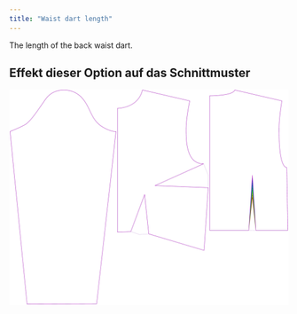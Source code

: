 ```yaml
---
title: "Waist dart length"
---
```


The length of the back waist dart.

## Effekt dieser Option auf das Schnittmuster

![This image shows the effect of this option by superimposing several variants that have a different value for this option](breanna_waistdartlength_sample.svg "Effect of this option on the pattern")
